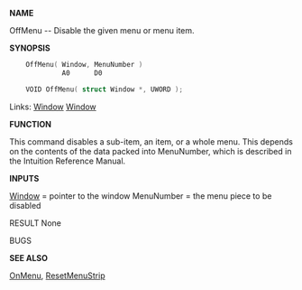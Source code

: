 
**NAME**

OffMenu -- Disable the given menu or menu item.

**SYNOPSIS**

```c
    OffMenu( Window, MenuNumber )
             A0      D0

    VOID OffMenu( struct Window *, UWORD );

```
Links: [Window](_00D4.md) [Window](_00D4.md) 

**FUNCTION**

This command disables a sub-item, an item, or a whole menu.
This depends on the contents of the data packed into MenuNumber,
which is described in the Intuition Reference Manual.

**INPUTS**

[Window](_00D4.md) = pointer to the window
MenuNumber = the menu piece to be disabled

RESULT
None

BUGS

**SEE ALSO**

[OnMenu](OnMenu.md), [ResetMenuStrip](ResetMenuStrip.md)
